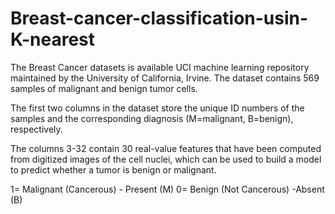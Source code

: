 # Breast-cancer-classification-usin-K-nearest
The Breast Cancer datasets is available UCI machine learning repository maintained by the University of California, Irvine.
The dataset contains 569 samples of malignant and benign tumor cells.

The first two columns in the dataset store the unique ID numbers of the samples and the corresponding diagnosis (M=malignant, B=benign), respectively.

The columns 3-32 contain 30 real-value features that have been computed from digitized images of the cell nuclei, which can be used to build a model to predict whether a tumor is benign or malignant.

1= Malignant (Cancerous) - Present (M)
0= Benign (Not Cancerous) -Absent (B)
